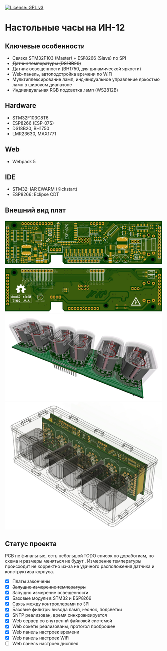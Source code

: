 [![License: GPL v3](https://img.shields.io/badge/License-GPL%20v3-blue.svg)](https://www.gnu.org/licenses/gpl-3.0)

# Настольные часы на ИН-12
## Ключевые особенности
* Связка STM32F103 (Master) + ESP8266 (Slave) по SPI
* ~~Датчик температуры (DS18B20)~~
* Датчик освещенности (BH1750, для динамической яркости)
* Web-панель, автоподстройка времени по WiFi
* Мультиплексирование ламп, индивидуальное управление яркостью ламп в широком диапазоне
* Индивидуальная RGB подсветка ламп (WS2812B)
## Hardware
* STM32F103C8T6
* ESP8266 (ESP-07S)
* DS18B20, BH1750
* LMR23630, MAX1771
## Web
* Webpack 5
## IDE
* STM32: IAR EWARM (Kickstart)
* ESP8266: Eclipse CDT
## Внешний вид плат
![Основная плата сверху](https://github.com/jingobo/nixie-clock/blob/master/meta/Images/pcb_primary_top.jpg?raw=true)
![Основная плата снизу](https://github.com/jingobo/nixie-clock/blob/master/meta/Images/pcb_primary_bottom.jpg?raw=true)
![Вторичная плата в 3D](https://github.com/jingobo/nixie-clock/blob/master/meta/Images/pcb_secondary_3d.jpg?raw=true)
![Корпус из оргстекла](https://github.com/jingobo/nixie-clock/blob/master/meta/Images/case_perspective.jpg?raw=true)
## Статус проекта
PCB не финальные, есть небольшой TODO список по доработкам, но схема и размеры меняться не будут).
Измерение температуры происходит не корректно из-за не удачного расположения датчика и конструктива корпуса.
- [x] Платы закончены
- [x] ~~Запущно измерение температуры~~
- [x] Запущно измерение освещенности
- [x] Базовые модули в STM32 и ESP8266
- [x] Связь между контроллерами по SPI
- [x] Базовые фильтры вывода ламп, неонок, подсветки
- [x] SNTP реализован, время синхронизируется
- [x] Web сервер со внутреннй файловой системой
- [x] Web сокеты реализованы, протокол проброшен
- [x] Web панель настроек времени
- [x] Web панель настроек WiFi
- [ ] Web панель настроек дисплея
